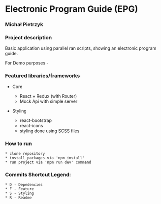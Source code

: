 # Electronic Program Guide (EPG)

### Michał Pietrzyk

### Project description

Basic application using parallel ran scripts, showing an electronic program guide. 

For Demo purposes - 
        
    

### Featured libraries/frameworks

* Core

    * React + Redux (with Router)
    * Mock Api with simple server
          
          
* Styling

    * react-bootstrap
    * react-icons
    * styling done using SCSS files
        

 
### How to run

    * clone repository
    * install packages via 'npm install'
    * run project via 'npm run dev' command


### Commits Shortcut Legend:

    * D - Depedencies
    * F - Feature 
    * S - Styling 
    * R - Readme 